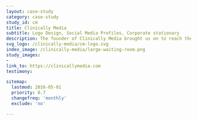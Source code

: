 ```yaml
---
layout: case-study
category: case-study
study_id: cm
title: Clinically Media
subtitle: Logo Design, Social Media Profiles, Corporate stationary
description: The founder of Clinically Media brought us on to reach their goal of repositioning themselves as the right choice within their market.
svg_logo: /clinically-media/cm-logo.svg
index_image: /clinically-media/large-waiting-room.png
study_images:
-
link_to: https://clinicallymedia.com
testimony:

sitemap:
  lastmod: 2016-05-01
  priority: 0.7
  changefreq: 'monthly'
  exclude: 'no'

---
```

